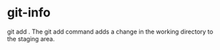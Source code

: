 
# git-info
git add . The git add command adds a change in the working directory to 
the staging area.

